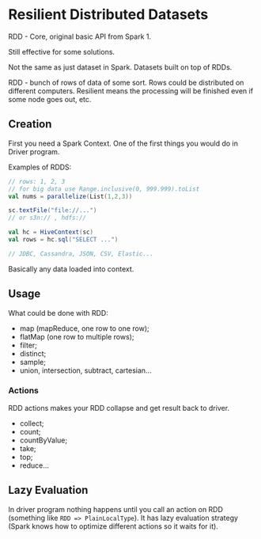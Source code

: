 # Resilient Distributed Datasets

RDD - Core, original basic API from Spark 1.

Still effective for some solutions.

Not the same as just dataset in Spark. Datasets built on top of RDDs.

RDD - bunch of rows of data of some sort. Rows could be distributed on different computers. Resilient means the processing will be finished even if some node goes out, etc.

## Creation

First you need a Spark Context. One of the first things you would do in Driver program.

Examples of RDDS:

```scala
// rows: 1, 2, 3
// for big data use Range.inclusive(0, 999.999).toList
val nums = parallelize(List(1,2,3))

sc.textFile("file://...")
// or s3n:// , hdfs://

val hc = HiveContext(sc)
val rows = hc.sql("SELECT ...")

// JDBC, Cassandra, JSON, CSV, Elastic...
```

Basically any data loaded into context.

## Usage

What could be done with RDD:

- map (mapReduce, one row to one row);
- flatMap (one row to multiple rows);
- filter;
- distinct;
- sample;
- union, intersection, subtract, cartesian...

### Actions

RDD actions makes your RDD collapse and get result back to driver.

- collect;
- count;
- countByValue;
- take;
- top;
- reduce...

## Lazy Evaluation

In driver program nothing happens until you call an action on RDD (something like `RDD => PlainLocalType`). It has lazy evaluation strategy (Spark knows how to optimize different actions so it waits for it).


